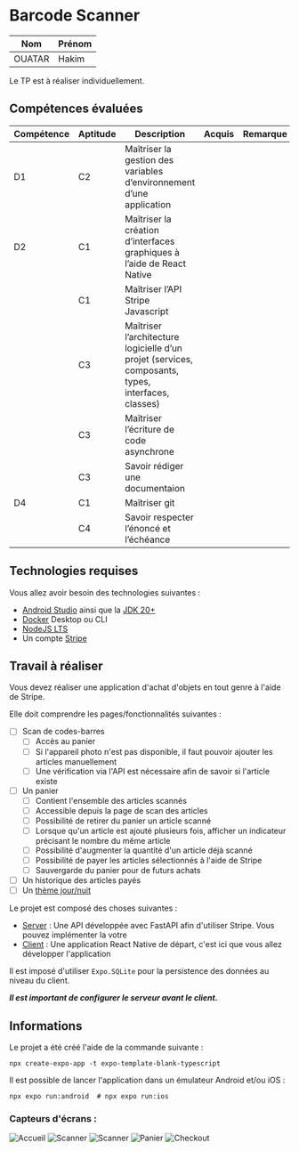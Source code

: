 # Barcode Scanner

| Nom    | Prénom |
| ------ | ------ |
| OUATAR | Hakim  |

Le TP est à réaliser individuellement.

## Compétences évaluées

| Compétence | Aptitude | Description                                                                                        | Acquis | Remarque |
| ---------- | -------- | -------------------------------------------------------------------------------------------------- | ------ | -------- |
| D1         | C2       | Maîtriser la gestion des variables d’environnement d’une application                               |        |          |
| D2         | C1       | Maîtriser la création d’interfaces graphiques à l’aide de React Native                             |        |          |
|            | C1       | Maîtriser l’API Stripe Javascript                                                                  |        |          |
|            | C3       | Maîtriser l’architecture logicielle d’un projet (services, composants, types, interfaces, classes) |        |          |
|            | C3       | Maîtriser l’écriture de code asynchrone                                                            |        |          |
|            | C3       | Savoir rédiger une documentaion                                                                    |        |          |
| D4         | C1       | Maîtriser git                                                                                      |        |          |
|            | C4       | Savoir respecter l’énoncé et l’échéance                                                            |        |          |

## Technologies requises

Vous allez avoir besoin des technologies suivantes :

- [Android Studio](https://developer.android.com/studio "Android Studio") ainsi que la [JDK 20+](https://www.oracle.com/fr/java/technologies/downloads "JDK")
- [Docker](https://www.docker.com "Docker") Desktop ou CLI
- [NodeJS LTS](https://nodejs.org/fr "NodeJS")
- Un compte [Stripe](https://stripe.com/fr "Stripe")

## Travail à réaliser

Vous devez réaliser une application d'achat d'objets en tout genre à l'aide de Stripe.

Elle doit comprendre les pages/fonctionnalités suivantes :

- [ ] Scan de codes-barres
  - [ ] Accès au panier
  - [ ] Si l'appareil photo n'est pas disponible, il faut pouvoir ajouter les articles manuellement
  - [ ] Une vérification via l'API est nécessaire afin de savoir si l'article existe
- [ ] Un panier
  - [ ] Contient l'ensemble des articles scannés
  - [ ] Accessible depuis la page de scan des articles
  - [ ] Possibilité de retirer du panier un article scanné
  - [ ] Lorsque qu'un article est ajouté plusieurs fois, afficher un indicateur précisant le nombre du même article
  - [ ] Possibilité d'augmenter la quantité d'un article déjà scanné
  - [ ] Possibilité de payer les articles sélectionnés à l'aide de Stripe
  - [ ] Sauvergarde du panier pour de futurs achats
- [ ] Un historique des articles payés
- [ ] Un [thème jour/nuit](https://m2.material.io/design/color/dark-theme.html#ui-application)

Le projet est composé des choses suivantes :

- [Server](./server/README.md) : Une API développée avec FastAPI afin d'utiliser Stripe. Vous pouvez implémenter la votre
- [Client](./client/README.md) : Une application React Native de départ, c'est ici que vous allez développer l'application

Il est imposé d'utiliser `Expo.SQLite` pour la persistence des données au niveau du client.

**_Il est important de configurer le serveur avant le client._**

## Informations

Le projet a été créé l'aide de la commande suivante :

```shell
npx create-expo-app -t expo-template-blank-typescript
```

Il est possible de lancer l'application dans un émulateur Android et/ou iOS :

```shell
npx expo run:android  # npx expo run:ios
```

### Capteurs d'écrans :

![Accueil ](./screenshot/home.jpg)
![Scanner ](./screenshot/scanner.jpg)
![Scanner ](./screenshot/scanner.jpg)
![Panier ](./screenshot/cart.jpg)
![Checkout ](./screenshot/checkout.jpg)
